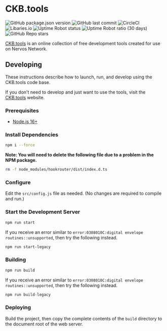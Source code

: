 # CKB.tools

![GitHub package.json version](https://img.shields.io/github/package-json/v/jordanmack/ckb-tools)
![GitHub last commit](https://img.shields.io/github/last-commit/jordanmack/ckb-tools)
![CircleCI](https://img.shields.io/circleci/build/github/jordanmack/ckb-tools)
![Libaries.io](https://img.shields.io/librariesio/release/github/jordanmack/ckb-tools)
![Uptime Robot status](https://img.shields.io/uptimerobot/status/m788404415-839b32111e1dc755c52c3e33)
![Uptime Robot ratio (30 days)](https://img.shields.io/uptimerobot/ratio/m788404415-839b32111e1dc755c52c3e33)
![GitHub Repo stars](https://img.shields.io/github/stars/jordanmack/ckb-tools?style=social)

[CKB.tools](https://ckb.tools/) is an online collection of free development tools created for use on Nervos Network.

## Developing

These instructions describe how to launch, run, and develop using the CKB.tools code base.

If you don't need to develop and just want to use the tools, visit the [CKB.tools](https://ckb.tools/) website.

### Prerequisites

- [Node.js 16+](https://nodejs.org/en/)

### Install Dependencies

```sh
npm i --force
```

**Note: You will need to delete the following file due to a problem in the NPM package.**

```sh
rm -f node_modules/hookrouter/dist/index.d.ts
```

### Configure

Edit the `src/config.js` file as needed. (No changes are required to compile and run.)

### Start the Development Server

```sh
npm run start
```

If you receive an error similar to `error:0308010C:digital envelope routines::unsupported`, then try the following instead.

```sh
npm run start-legacy
```

### Building

```sh
npm run build
```

If you receive an error similar to `error:0308010C:digital envelope routines::unsupported`, then try the following instead.

```sh
npm run build-legacy
```

### Deploying

Build the project, then copy the complete contents of the `build` directory to the document root of the web server.
